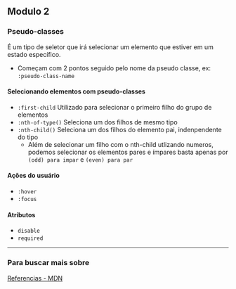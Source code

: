 ## Modulo 2

### Pseudo-classes

É um tipo de seletor que irá selecionar um elemento que estiver em um estado específico.

- Começam com 2 pontos seguido pelo nome da pseudo classe, ex: `:pseudo-class-name`

#### Selecionando elementos com pseudo-classes
- `:first-child` Utilizado para selecionar o primeiro filho do grupo de elementos
- `:nth-of-type()` Seleciona um dos filhos de mesmo tipo
- `:nth-child()` Seleciona um dos filhos do elemento pai, indenpendente do tipo
    - Além de selecionar um filho com o nth-child utlizando numeros, podemos selecionar os elementos pares e ímpares basta apenas por `(odd) para impar` e `(even) para par`

#### Ações do usuário

- `:hover`
- `:focus`

#### Atributos
- `disable`
- `required`

---

### Para buscar mais sobre
[Referencias - MDN](https://developer.mozilla.org/en-US/docs/Web/CSS/Pseudo-elements)